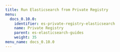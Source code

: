 ```yaml
---
title: Run Elasticsearch from Private Registry
menu:
  docs_0.10.0:
    identifier: es-private-registry-elasticsearch
    name: Private Registry
    parent: es-elasticsearch-guides
    weight: 35
menu_name: docs_0.10.0
---
```

